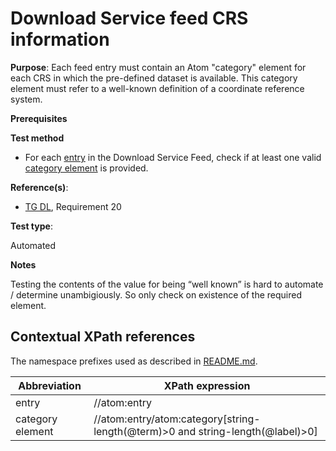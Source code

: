 # Download Service feed CRS information

**Purpose**: Each feed entry must contain an Atom "category" element for each CRS in which the pre-defined dataset is available. This category element must refer to a well-known definition of a coordinate reference system.

**Prerequisites**

**Test method**

* For each [entry](#entry) in the Download Service Feed, check if at least one valid [category element](#category) is provided.

**Reference(s)**:

* [TG DL](http://inspire.ec.europa.eu/id/ats/download-atom/3.1/atom-pre-defined/README#ref_TG_DL), Requirement 20

**Test type**:

Automated

**Notes**

Testing the contents of the value for being “well known” is hard to automate / determine unambigiously. So only check on existence of the required element.

## Contextual XPath references

The namespace prefixes used as described in [README.md](http://inspire.ec.europa.eu/id/ats/download-atom/3.1/atom-pre-defined/README#namespaces).

Abbreviation                                               |  XPath expression
---------------------------------------------------------- | -------------------------------------------------------------------------
entry <a name="entry"></a> | //atom:entry
category element <a name="category"></a> | //atom:entry/atom:category[string-length(@term)>0 and string-length(@label)>0]

